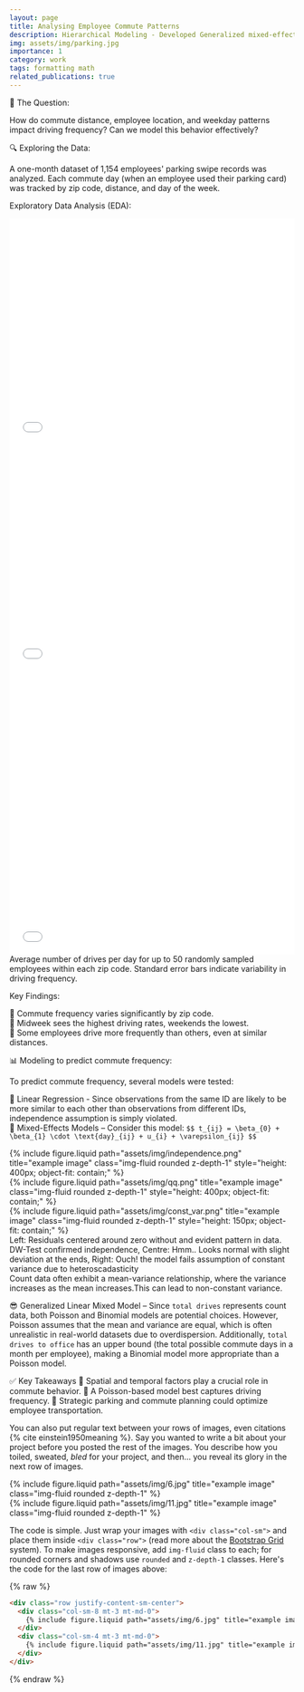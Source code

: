 ```yaml
---
layout: page
title: Analysing Employee Commute Patterns
description: Hierarchical Modeling - Developed Generalized mixed-effects models with time correlated random effects and compared the results using BIC.
img: assets/img/parking.jpg
importance: 1
category: work
tags: formatting math
related_publications: true
---
```


🚗 The Question:

How do commute distance, employee location, and weekday patterns impact driving frequency? Can we model this behavior effectively?

🔍 Exploring the Data:

A one-month dataset of 1,154 employees' parking swipe records was analyzed. Each commute day (when an employee used their parking card) was tracked by zip code, distance, and day of the week.

Exploratory Data Analysis (EDA):

<div class="row">
    <div class="col-sm mt-3 mt-md-0">
        <iframe src="/assets/html/zip_chart.html" title="Interactive Zip Code Chart" class="img-fluid rounded z-depth-1" style="width:100%; height:400px; border:none;"></iframe>
    </div>
    <div class="col-sm mt-3 mt-md-0">
        <iframe src="/assets/html/day_chart.html" title="Interactive day Code Chart" class="img-fluid rounded z-depth-1" style="width:100%; height:400px; border:none;"></iframe>
    </div>
</div>

<div class="row">
    <div class="col-sm mt-3 mt-md-0">
        <iframe src="/assets/html/driv_pat.html" title="Interactive Driving Pattern Chart" class="img-fluid rounded z-depth-1" style="width:100%; height:500px; border:none;"></iframe>
    </div>
</div>
<div class="caption">
    Average number of drives per day for up to 50 randomly sampled employees within each zip code. Standard error bars indicate variability in driving frequency.
</div>

Key Findings:

📌 Commute frequency varies significantly by zip code.<br>
📌 Midweek sees the highest driving rates, weekends the lowest.<br>
📌 Some employees drive more frequently than others, even at similar distances.


📊 Modeling to predict commute frequency:

To predict commute frequency, several models were tested:

🤔 Linear Regression - Since observations from the same ID are likely to be more similar to each other than observations from different IDs, independence assumption is simply violated.<br>
🤔 Mixed-Effects Models – Consider this model: 
`$$
t_{ij} = \beta_{0} + \beta_{1} \cdot \text{day}_{ij} + u_{i} + \varepsilon_{ij}
$$`
<div class="row">
    <div class="col-sm mt-3 mt-md-0">
        {% include figure.liquid path="assets/img/independence.png" title="example image" class="img-fluid rounded z-depth-1" style="height: 400px; object-fit: contain;" %}
    </div>
    <div class="col-sm mt-3 mt-md-0">
        {% include figure.liquid path="assets/img/qq.png" title="example image" class="img-fluid rounded z-depth-1" style="height: 400px; object-fit: contain;" %}
    </div>
    <div class="col-sm mt-3 mt-md-0">
        {% include figure.liquid path="assets/img/const_var.png" title="example image" class="img-fluid rounded z-depth-1" style="height: 150px; object-fit: contain;" %}
    </div>
</div>
<div class="caption">
    Left: Residuals centered around zero without and evident pattern in data. DW-Test confirmed independence, Centre: Hmm.. Looks normal with slight deviation at the ends, Right: Ouch! the model fails assumption of constant variance due to heteroscadasticity
</div>
Count data often exhibit a mean-variance relationship, where the variance increases as the mean increases.This can lead to non-constant variance.

😎 Generalized Linear Mixed Model – Since `total drives` represents count data, both Poisson and Binomial models are potential choices. However, Poisson assumes that the mean and variance are equal, which is often unrealistic in real-world datasets due to overdispersion. Additionally, `total drives to office` has an upper bound (the total possible commute days in a month per employee), making a Binomial model more appropriate than a Poisson model.


✅ Key Takeaways
🚀 Spatial and temporal factors play a crucial role in commute behavior.
🚀 A Poisson-based model best captures driving frequency.
🚀 Strategic parking and commute planning could optimize employee transportation.




You can also put regular text between your rows of images, even citations {% cite einstein1950meaning %}.
Say you wanted to write a bit about your project before you posted the rest of the images.
You describe how you toiled, sweated, _bled_ for your project, and then... you reveal its glory in the next row of images.

<div class="row justify-content-sm-center">
    <div class="col-sm-8 mt-3 mt-md-0">
        {% include figure.liquid path="assets/img/6.jpg" title="example image" class="img-fluid rounded z-depth-1" %}
    </div>
    <div class="col-sm-4 mt-3 mt-md-0">
        {% include figure.liquid path="assets/img/11.jpg" title="example image" class="img-fluid rounded z-depth-1" %}
    </div>
</div>


The code is simple.
Just wrap your images with `<div class="col-sm">` and place them inside `<div class="row">` (read more about the <a href="https://getbootstrap.com/docs/4.4/layout/grid/">Bootstrap Grid</a> system).
To make images responsive, add `img-fluid` class to each; for rounded corners and shadows use `rounded` and `z-depth-1` classes.
Here's the code for the last row of images above:

{% raw %}

```html
<div class="row justify-content-sm-center">
  <div class="col-sm-8 mt-3 mt-md-0">
    {% include figure.liquid path="assets/img/6.jpg" title="example image" class="img-fluid rounded z-depth-1" %}
  </div>
  <div class="col-sm-4 mt-3 mt-md-0">
    {% include figure.liquid path="assets/img/11.jpg" title="example image" class="img-fluid rounded z-depth-1" %}
  </div>
</div>
```

{% endraw %}
